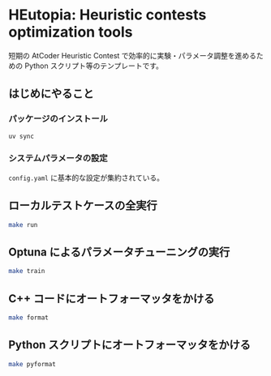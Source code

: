 # HEutopia: Heuristic contests optimization tools

短期の AtCoder Heuristic Contest で効率的に実験・パラメータ調整を進めるための Python スクリプト等のテンプレートです。

## はじめにやること

### パッケージのインストール

```bash
uv sync
```

### システムパラメータの設定

`config.yaml` に基本的な設定が集約されている。

## ローカルテストケースの全実行

```bash
make run
```

## Optuna によるパラメータチューニングの実行

```bash
make train
```

## C++ コードにオートフォーマッタをかける

```bash
make format
```

## Python スクリプトにオートフォーマッタをかける

```bash
make pyformat
```
